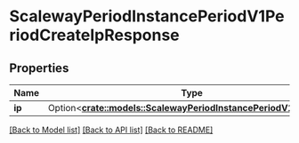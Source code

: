 # ScalewayPeriodInstancePeriodV1PeriodCreateIpResponse

## Properties

Name | Type | Description | Notes
------------ | ------------- | ------------- | -------------
**ip** | Option<[**crate::models::ScalewayPeriodInstancePeriodV1PeriodIp**](scaleway.instance.v1.Ip.md)> |  | [optional]

[[Back to Model list]](../README.md#documentation-for-models) [[Back to API list]](../README.md#documentation-for-api-endpoints) [[Back to README]](../README.md)


